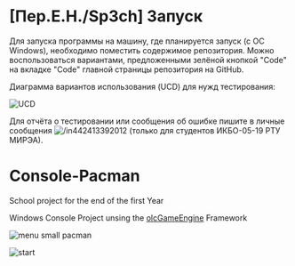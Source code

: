 # [Пер.Е.Н./Sp3ch] Запуск
Для запуска программы на машину, где планируется запуск (с ОС Windows), необходимо поместить содержимое репозитория. Можно воспользоваться вариантами, предложенными зелёной кнопкой "Code" на вкладке "Code" главной страницы репозитория на GitHub.

Диаграмма вариантов использования (UCD) для нужд тестирования:

![UCD](https://psv4.userapi.com/c534536/u167187618/docs/d50/1de9d1ccb404/UseCase_drawio.png?extra=EJ7rQ73x7rg1yEmhfVQaPIDL_Nj9egkr5IXAAykg5z1ck1-ZPHZh24KYobelj791K3ByBHtZ4QIF_LzSx74ePfAMj4idBmtJFqU9Iqy4NlLFfOEa20ErwjsNrcF7towLcQb2jLtpkYD3dCslwOCNanwB)


Для отчёта о тестировании или сообщения об ошибке пишите в личные сообщения ![/in442413392012](https://vk.com/in442413392012) (только для студентов ИКБО-05-19 РТУ МИРЭА).

# Console-Pacman
School project for the end of the first Year

Windows Console Project unsing the [olcGameEngine](https://onelonecoder.com/) Framework


![menu small pacman](https://user-images.githubusercontent.com/25801046/50981190-b7d3c780-14fa-11e9-904c-8d5eab7e8ccc.PNG)

![start](https://user-images.githubusercontent.com/25801046/50981194-baceb800-14fa-11e9-9a17-012e05925922.PNG)
